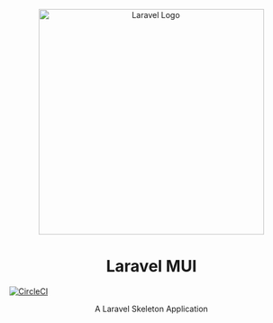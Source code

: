 <p align="center"><a href="https://laravel.com" target="_blank"><img src="https://raw.githubusercontent.com/laravel/art/master/logo-lockup/5%20SVG/2%20CMYK/1%20Full%20Color/laravel-logolockup-cmyk-red.svg" width="400" alt="Laravel Logo"></a></p>

<h1 align="center">Laravel MUI</h1>
<p align="center">

[![CircleCI](https://dl.circleci.com/status-badge/img/gh/jayjdemitri/laravel-mui/tree/main.svg?style=svg)](https://dl.circleci.com/status-badge/redirect/gh/jayjdemitri/laravel-mui/tree/main)

</p>
<p align="center">A Laravel Skeleton Application</p>

